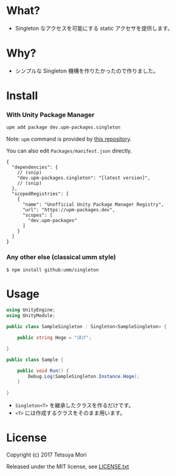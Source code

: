 # What?

* Singleton なアクセスを可能にする static アクセサを提供します。

# Why?

* シンプルな Singleton 機構を作りたかったので作りました。

# Install

### With Unity Package Manager

```bash
upm add package dev.upm-packages.singleton
```

Note: `upm` command is provided by [this repository](https://github.com/upm-packages/upm-cli).

You can also edit `Packages/manifest.json` directly.

```jsonc
{
  "dependencies": {
    // (snip)
    "dev.upm-packages.singleton": "[latest version]",
    // (snip)
  },
  "scopedRegistries": [
    {
      "name": "Unofficial Unity Package Manager Registry",
      "url": "https://upm-packages.dev",
      "scopes": [
        "dev.upm-packages"
      ]
    }
  ]
}
```

### Any other else (classical umm style)

```shell
$ npm install github:umm/singleton
```

# Usage

```csharp
using UnityEngine;
using UnityModule;

public class SampleSingleton : Singleton<SampleSingleton> {

    public string Hoge = "ほげ";

}

public class Sample {

    public void Run() {
        Debug.Log(SampleSingleton.Instance.Hoge);
    }

}
```

* `Singleton<T>` を継承したクラスを作るだけです。
* `<T>` には作成するクラスをそのまま用います。

# License

Copyright (c) 2017 Tetsuya Mori

Released under the MIT license, see [LICENSE.txt](LICENSE.txt)

